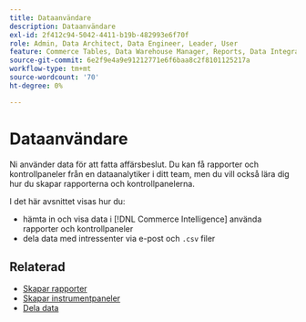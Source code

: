 ```yaml
---
title: Dataanvändare
description: Dataanvändare
exl-id: 2f412c94-5042-4411-b19b-482993e6f70f
role: Admin, Data Architect, Data Engineer, Leader, User
feature: Commerce Tables, Data Warehouse Manager, Reports, Data Integration
source-git-commit: 6e2f9e4a9e91212771e6f6baa8c2f8101125217a
workflow-type: tm+mt
source-wordcount: '70'
ht-degree: 0%

---
```


# Dataanvändare

Ni använder data för att fatta affärsbeslut. Du kan få rapporter och kontrollpaneler från en dataanalytiker i ditt team, men du vill också lära dig hur du skapar rapporterna och kontrollpanelerna.

I det här avsnittet visas hur du:
* hämta in och visa data i [!DNL Commerce Intelligence] använda rapporter och kontrollpaneler
* dela data med intressenter via e-post och `.csv` filer

## Relaterad

* [Skapar rapporter](../mbi/data-user/reports/rpt-fundamentals.md)
* [Skapar instrumentpaneler](../mbi/data-user/dashboards/ess-dashboards.md)
* [Dela data](../mbi/data-user/export-data/share-data.md)
